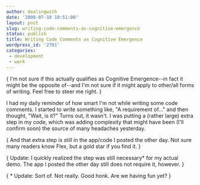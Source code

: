```yaml
---
author: dealingwith
date: '2008-07-10 10:51:00'
layout: post
slug: writing-code-comments-as-cognitive-emergence
status: publish
title: Writing Code Comments as Cognitive Emergence
wordpress_id: '2701'
categories:
 - development
 - work
---
```


{ I'm not sure if this actually qualifies as Cognitive Emergence--in fact it
might be the opposite of--and I'm not sure if it might apply to other/all
forms of writing. Feel free to steer me right. }

I had my daily reminder of how smart I'm not while writing some code comments.
I started to write something like, "A requirement of..." and then thought,
"Wait, is it?" Turns out, it wasn't. I was putting a (rather large) extra step
in my code, which was adding complexity that might have been (I'll confirm
soon) the source of many headaches yesterday.

{ And that extra step is still in the app/code I posted the other day. Not
sure many readers know Flex, but a gold star if you find it. }

{ Update: I quickly realized the step was still necessary* for my actual demo.
The app I posted the other day still does not require it, however. }

{ * Update: Sort of. Not really. Good honk. Are we having fun yet? }

